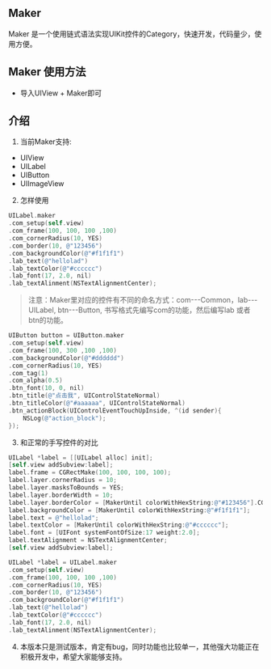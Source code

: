 ## Maker
Maker 是一个使用链式语法实现UIKit控件的Category，快速开发，代码量少，使用方便。

## Maker 使用方法

* 导入UIView + Maker即可



## 介绍
1. 当前Maker支持:
* UIView
* UILabel
* UIButton
* UIImageView
2. 怎样使用
```Objective-C
UILabel.maker
.com_setup(self.view)
.com_frame(100, 100, 100 ,100)
.com_cornerRadius(10, YES)
.com_border(10, @"123456")
.com_backgroundColor(@"#f1f1f1")
.lab_text(@"hellolad")
.lab_textColor(@"#cccccc")
.lab_font(17, 2.0, nil)
.lab_textAlinment(NSTextAlignmentCenter);
```
> 注意：Maker里对应的控件有不同的命名方式：com---Common，lab---UILabel, btn---Button, 
> 书写格式先编写com的功能，然后编写lab 或者 btn的功能。

```Objective-C
UIButton button = UIButton.maker
.com_setup(self.view)
.com_frame(100, 300 ,100 ,100)
.com_backgroundColor(@"#dddddd")
.com_cornerRadius(10, YES)
.com_tag(1)
.com_alpha(0.5)
.btn_font(10, 0, nil)
.btn_title(@"点击我", UIControlStateNormal)
.btn_titleColor(@"#aaaaaa", UIControlStateNormal)
.btn_actionBlock(UIControlEventTouchUpInside, ^(id sender){
    NSLog(@"action_block");
});

```
3. 和正常的手写控件的对比
```Objective-C
UILabel *label = [[UILabel alloc] init];
[self.view addSubview:label];
label.frame = CGRectMake(100, 100, 100, 100);
label.layer.cornerRadius = 10;
label.layer.masksToBounds = YES;
label.layer.borderWidth = 10;
label.layer.borderColor = [MakerUntil colorWithHexString:@"#123456"].CGColor;
label.backgroundColor = [MakerUntil colorWithHexString:@"#f1f1f1"];
label.text = @"hellolad";
label.textColor = [MakerUntil colorWithHexString:@"#cccccc"];
label.font = [UIFont systemFontOfSize:17 weight:2.0];
label.textAlignment = NSTextAlignmentCenter;
[self.view addSubview:label];

UILabel *label = UILabel.maker
.com_setup(self.view)
.com_frame(100, 100, 100 ,100)
.com_cornerRadius(10, YES)
.com_border(10, @"123456")
.com_backgroundColor(@"#f1f1f1")
.lab_text(@"hellolad")
.lab_textColor(@"#cccccc")
.lab_font(17, 2.0, nil)
.lab_textAlinment(NSTextAlignmentCenter);
```
4. 本版本只是测试版本，肯定有bug，同时功能也比较单一，其他强大功能正在积极开发中，希望大家能够支持。
